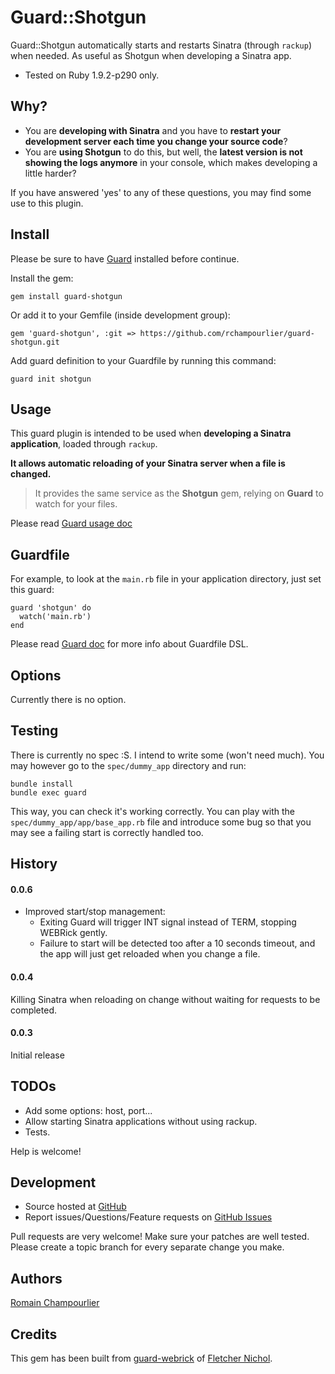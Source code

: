 # Guard::Shotgun

Guard::Shotgun automatically starts and restarts Sinatra (through `rackup`) when needed. As useful as Shotgun when developing a Sinatra app.

* Tested on Ruby 1.9.2-p290 only.

## Why?

* You are **developing with Sinatra** and you have to **restart your development server each time you change your source code**?
* You are **using Shotgun** to do this, but well, the **latest version is not showing the logs anymore** in your console, which makes developing a little harder?

If you have answered 'yes' to any of these questions, you may find some use to this plugin.

## Install

Please be sure to have [Guard](http://github.com/guard/guard) installed before continue.

Install the gem:

    gem install guard-shotgun

Or add it to your Gemfile (inside development group):

    gem 'guard-shotgun', :git => https://github.com/rchampourlier/guard-shotgun.git

Add guard definition to your Guardfile by running this command:

    guard init shotgun

## Usage

This guard plugin is intended to be used when **developing a Sinatra application**, loaded through `rackup`.

**It allows automatic reloading of your Sinatra server when a file is changed.**

> It provides the same service as the **Shotgun** gem, relying on **Guard** to watch for your files.

Please read [Guard usage doc](http://github.com/guard/guard#readme)

## Guardfile

For example, to look at the `main.rb` file in your application directory, just set this guard:

    guard 'shotgun' do
      watch('main.rb')
    end
    
Please read [Guard doc](http://github.com/guard/guard#readme) for more info about Guardfile DSL.


## Options

Currently there is no option.


## Testing

There is currently no spec :S. I intend to write some (won't need much). You may however go to the `spec/dummy_app`  directory and run:

```
bundle install
bundle exec guard
```

This way, you can check it's working correctly. You can play with the `spec/dummy_app/app/base_app.rb` file and introduce some bug so that you may see a failing start is correctly handled too.


## History

#### 0.0.6

* Improved start/stop management:
  * Exiting Guard will trigger INT signal instead of TERM, stopping WEBRick gently.
  * Failure to start will be detected too after a 10 seconds timeout, and the app will just get reloaded when you change a file.

#### 0.0.4

Killing Sinatra when reloading on change without waiting for requests to be completed.

#### 0.0.3

Initial release

## TODOs

* Add some options: host, port...
* Allow starting Sinatra applications without using rackup.
* Tests.

Help is welcome!


## Development

* Source hosted at [GitHub](http://github.com/rchampourlier/guard-shotgun)
* Report issues/Questions/Feature requests on [GitHub Issues](http://github.com/rchampourlier/guard-shotgun/issues)

Pull requests are very welcome! Make sure your patches are well tested. Please create a topic branch for every separate change
you make.

## Authors

[Romain Champourlier](http://github.com/rchampourlier)


## Credits

This gem has been built from [guard-webrick](https://github.com/guard/guard-webrick) of [Fletcher Nichol](http://github.com/fnichol).

